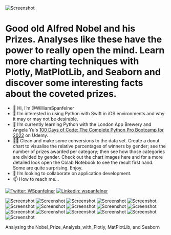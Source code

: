 ![Screenshot](sunburst.jpg)

# Good old Alfred Nobel and his Prizes. Analyses like these have the power to really open the mind.  Learn more charting techniques with Plotly, MatPlotLib, and Seaborn and discover some interesting facts about the coveted prizes.
- 👋 Hi, I’m @WilliamSpanfelner
- 👀 I’m interested in using Python with Swift in iOS environments and why it may or may not be desirable.
- 🌱 I’m currently learning Python with the London App Brewery and Angela Yu's [100 Days of Code: 
The Complete Python Pro Bootcamp for 2022](https://www.udemy.com/course/100-days-of-code/) on Udemy.  
- 🧑‍💻  Clean and make some conversions to the data set. Create a donut chart to visualise the relative percentages of winners by gender; see the number of prizes awarded per category; then see how those categories are divided by gender. Check out the chart images here and for a more detailed look open the Colab Notebook to see the result first hand.  Some are quite surprising.  Enjoy. 
- 💞️ I’m looking to collaborate on application development.
- 📫 How to reach me...

[//]: # ([![email]&#40;https://img.shields.io/badge/email-wil--1--am%40outlook.com-grey?style=plastic&#41;]&#40;mailto:wil-1-am@outlook.com&#41;)
[![Twitter: WSpanfelner](https://img.shields.io/twitter/follow/wspanfelner?style=plastic&logo=twitter&labelColor=success&logoColor=white)](https://twitter.com/WSpanfelner)
[![Linkedin: wspanfelner](https://img.shields.io/badge/-William_Spanfelner-blue?style=plastic&logo=Linkedin&logoColor=white&link=https://www.linkedin.com/in/wspanfelner)](https://www.linkedin.com/in/wspanfelner)

![Screenshot](donut.jpg)
![Screenshot](vbar.jpg)
![Screenshot](vbar_gender.jpg)
![Screenshot](scatter_rolling_ave.jpg)
![Screenshot](scatter_2_rolling_ave.jpg)
![Screenshot](stacked_hbar.jpg)
![Screenshot](choropleth.jpg)
![Screenshot](cumulative_prizes.jpg)
![Screenshot](top20_research.jpg)
![Screenshot](top20_cities.jpg)
![Screenshot](top20_birth_cities.jpg)
![Screenshot](histplot_default.jpg)
![Screenshot](histplot_2bins.jpg)
![Screenshot](histplot_8bins.jpg)
![Screenshot](boxplot.jpg)
![Screenshot](regplot.jpg)


Analysing the Nobel_Prize_Analysis_with_Plotly, MatPlotLib, and Seaborn